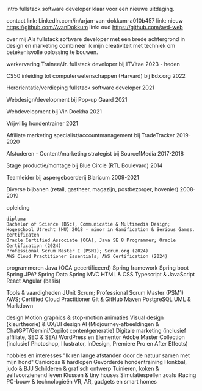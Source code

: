 intro
fullstack software developer klaar voor een nieuwe uitdaging. 

contact
link: LinkedIn.com/in/arjan-van-dokkum-a010b457
link: nieuw https://github.com/AvanDokkum
link: oud https://github.com/avd-web

over mij
Als fullstack software developer met een brede achtergrond in design en marketing combineer ik mijn creativiteit met techniek om betekenisvolle oplossing te bouwen.

werkervaring
Trainee/Jr. fullstack developer bij ITVitae 
2023 - heden

CS50 inleiding tot computerwetenschappen (Harvard) bij Edx.org
2022

Herorientatie/verdieping fullstack software developer
2021

Webdesign/development bij Pop-up Gaard
2021

Webdevelopment bij Vin Doekha
2021

Vrijwillig hondentrainer
2021

Affiliate marketing specialist/accountmanagement bij TradeTracker
2019-2020

Afstuderen - Content/marketing strategist bij Source1Media
2017-2018

Stage productie/montage bij Blue Circle (RTL Boulevard)
2014

Teamleider bij aspergeboerderij Blaricum
2009-2021

Diverse bijbanen 
(retail, gastheer, magazijn, postbezorger, hovenier)
2008-2019

opleiding

    diploma
    Bachelor of Science (BSc), Communicatie & Multimedia Design; Hogeschool Utrecht (HU) 2018 - minor in Gamification & Serious Games.
    certificaten
    Oracle Certified Associate (OCA), Java SE 8 Programmer; Oracle Certification (2024)
    Professional Scrum Master I (PSM1); Scrum.org (2024)
    AWS Cloud Practitioner Essentials; AWS Certification (2024)

programmeren
Java (OCA gecertificeerd)
Spring framework
    Spring boot
    Spring JPA?
    Spring Data
    Spring MVC
HTML & CSS
Typescript & JavaScript
React
Angular (basis)

Tools & vaardigheden
JUnit
Scrum; Professional Scrum Master (PSM1)
AWS; Certified Cloud Practitioner
Git & GitHub
Maven
PostgreSQL
UML & Markdown

design
Motion graphics & stop-motion animaties
Visual design (kleurtheorie) & UX/UI design
AI (Midjourney-afbeeldingen & ChatGPT/Gemini/Copilot contentgeneratie)
Digitale marketing (inclusief affiliate, SEO & SEA)
WordPress en Elementor
Adobe Master Collection (inclusief Photoshop, Illustrator, InDesign, Premiere Pro en After Effects)

hobbies en interesses
"Ik ren lange afstanden door de natuur samen met mijn hond"
Canicross & hardlopen
Gevorderde hondentraining
Honkbal, judo & BJJ
Schilderen & grafisch ontwerp
Tuinieren, koken & zelfvoorzienend leven
Klussen & tiny houses
Simulatiespellen zoals iRacing
PC-bouw & technologieën
VR, AR, gadgets en smart homes

